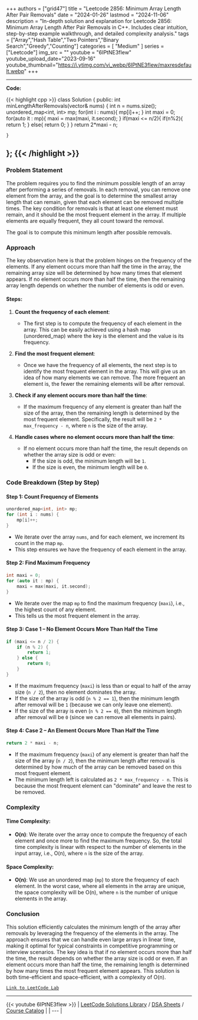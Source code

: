 
+++
authors = ["grid47"]
title = "Leetcode 2856: Minimum Array Length After Pair Removals"
date = "2024-01-26"
lastmod = "2024-11-06"
description = "In-depth solution and explanation for Leetcode 2856: Minimum Array Length After Pair Removals in C++. Includes clear intuition, step-by-step example walkthrough, and detailed complexity analysis."
tags = ["Array","Hash Table","Two Pointers","Binary Search","Greedy","Counting"]
categories = [
    "Medium"
]
series = ["Leetcode"]
img_src = ""
youtube = "6IPtNE3fIew"
youtube_upload_date="2023-09-16"
youtube_thumbnail="https://i.ytimg.com/vi_webp/6IPtNE3fIew/maxresdefault.webp"
+++



---
**Code:**

{{< highlight cpp >}}
class Solution {
public:
    int minLengthAfterRemovals(vector<int>& nums) {
        int n = nums.size();
        unordered_map<int, int> mp;
        for(int i : nums){
            mp[i]++;
        }
        int maxi = 0;
        for(auto it : mp){
            maxi = max(maxi, it.second);
        }
        if(maxi <= n/2){
            if(n%2){
                return 1;
            }
            else{
                return 0;
            }
        }
        return 2*maxi - n;
        
        
    }
};
{{< /highlight >}}
---

### Problem Statement

The problem requires you to find the minimum possible length of an array after performing a series of removals. In each removal, you can remove one element from the array, and the goal is to determine the smallest array length that can remain, given that each element can be removed multiple times. The key condition for removals is that at least one element must remain, and it should be the most frequent element in the array. If multiple elements are equally frequent, they all count toward the removal.

The goal is to compute this minimum length after possible removals.

### Approach

The key observation here is that the problem hinges on the frequency of the elements. If any element occurs more than half the time in the array, the remaining array size will be determined by how many times that element appears. If no element occurs more than half the time, then the remaining array length depends on whether the number of elements is odd or even.

#### Steps:

1. **Count the frequency of each element**: 
   - The first step is to compute the frequency of each element in the array. This can be easily achieved using a hash map (unordered_map) where the key is the element and the value is its frequency.

2. **Find the most frequent element**:
   - Once we have the frequency of all elements, the next step is to identify the most frequent element in the array. This will give us an idea of how many elements we can remove. The more frequent an element is, the fewer the remaining elements will be after removal.

3. **Check if any element occurs more than half the time**:
   - If the maximum frequency of any element is greater than half the size of the array, then the remaining length is determined by the most frequent element. Specifically, the result will be `2 * max_frequency - n`, where `n` is the size of the array.

4. **Handle cases where no element occurs more than half the time**:
   - If no element occurs more than half the time, the result depends on whether the array size is odd or even:
     - If the size is odd, the minimum length will be `1`.
     - If the size is even, the minimum length will be `0`.

### Code Breakdown (Step by Step)

#### Step 1: Count Frequency of Elements
```cpp
unordered_map<int, int> mp;
for (int i : nums) {
    mp[i]++;
}
```
- We iterate over the array `nums`, and for each element, we increment its count in the map `mp`.
- This step ensures we have the frequency of each element in the array.

#### Step 2: Find Maximum Frequency
```cpp
int maxi = 0;
for (auto it : mp) {
    maxi = max(maxi, it.second);
}
```
- We iterate over the map `mp` to find the maximum frequency (`maxi`), i.e., the highest count of any element.
- This tells us the most frequent element in the array.

#### Step 3: Case 1 – No Element Occurs More Than Half the Time
```cpp
if (maxi <= n / 2) {
    if (n % 2) {
        return 1;
    } else {
        return 0;
    }
}
```
- If the maximum frequency (`maxi`) is less than or equal to half of the array size (`n / 2`), then no element dominates the array.
- If the size of the array is odd (`n % 2 == 1`), then the minimum length after removal will be `1` (because we can only leave one element). 
- If the size of the array is even (`n % 2 == 0`), then the minimum length after removal will be `0` (since we can remove all elements in pairs).

#### Step 4: Case 2 – An Element Occurs More Than Half the Time
```cpp
return 2 * maxi - n;
```
- If the maximum frequency (`maxi`) of any element is greater than half the size of the array (`n / 2`), then the minimum length after removal is determined by how much of the array can be removed based on this most frequent element.
- The minimum length left is calculated as `2 * max_frequency - n`. This is because the most frequent element can "dominate" and leave the rest to be removed.

### Complexity

#### Time Complexity:
- **O(n)**: We iterate over the array once to compute the frequency of each element and once more to find the maximum frequency. So, the total time complexity is linear with respect to the number of elements in the input array, i.e., O(n), where `n` is the size of the array.

#### Space Complexity:
- **O(n)**: We use an unordered map (`mp`) to store the frequency of each element. In the worst case, where all elements in the array are unique, the space complexity will be O(n), where `n` is the number of unique elements in the array.

### Conclusion

This solution efficiently calculates the minimum length of the array after removals by leveraging the frequency of the elements in the array. The approach ensures that we can handle even large arrays in linear time, making it optimal for typical constraints in competitive programming or interview scenarios. The key idea is that if no element occurs more than half the time, the result depends on whether the array size is odd or even. If an element occurs more than half the time, the remaining length is determined by how many times the most frequent element appears. This solution is both time-efficient and space-efficient, with a complexity of O(n).

[`Link to LeetCode Lab`](https://leetcode.com/problems/minimum-array-length-after-pair-removals/description/)

---
{{< youtube 6IPtNE3fIew >}}
| [LeetCode Solutions Library](https://grid47.xyz/leetcode/) / [DSA Sheets](https://grid47.xyz/sheets/) / [Course Catalog](https://grid47.xyz/courses/) |
| --- |

